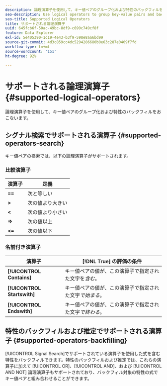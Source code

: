 ```yaml
---
description: 論理演算子を使用して、キー値ペアのグループ化および特性のバックフィルをおこないます。
seo-description: Use logical operators to group key-value pairs and backfill traits.
seo-title: Supported Logical Operators
title: サポートされる論理演算子
uuid: 645fcb6f-50ac-49bc-8df9-c699c749cf8f
feature: Data Explorer
exl-id: 5e405390-1c19-4e43-b3f9-598e8aa6bd99
source-git-commit: 4d3c859cc4dc5294286680b0e63c287e0409f7fd
workflow-type: tm+mt
source-wordcount: '151'
ht-degree: 92%

---
```


# サポートされる論理演算子 {#supported-logical-operators}

論理演算子を使用して、キー値ペアのグループ化および特性のバックフィルをおこないます。

## シグナル検索でサポートされる演算子 {#supported-operators-search}

キー値ペアの検索では、以下の論理演算子がサポートされます。

### 比較演算子

| 演算子 | 定義 |
|---|---|
| **==** | 次と等しい |
| **>** | 次の値より大きい |
| **&lt;** | 次の値より小さい |
| **=>** | 次の値以上 |
| **&lt;=** | 次の値以下 |

### 名前付き演算子

| 演算子 | [!DNL True] の評価の条件 |
|---|---|
| **[!UICONTROL Contains]** | キー値ペアの値が、この演算子で指定された文字を&#x200B;*含む*。 |
| **[!UICONTROL Startswith]** | キー値ペアの値が、この演算子で指定された文字&#x200B;*で始まる*。 |
| **[!UICONTROL Endswith]** | キー値ペアの値が、この演算子で指定された文字&#x200B;*で終わる*。 |

## 特性のバックフィルおよび推定でサポートされる演算子 {#supported-operators-backfilling}

[!UICONTROL Signal Search]でサポートされている演算子を使用した式を含む特性をバックフィルできます。特性のバックフィルおよび推定では、これらの演算子に加えて [!UICONTROL OR]、[!UICONTROL AND]、および [!UICONTROL AND NOT] 論理演算子もサポートされており、バックフィル対象の特性の式でキー値ペアと組み合わせることができます。
